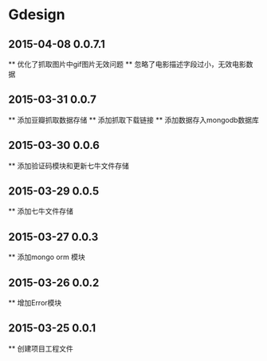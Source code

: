 # Gdesign


## 2015-04-08 0.0.7.1
** 优化了抓取图片中gif图片无效问题
** 忽略了电影描述字段过小，无效电影数据 


## 2015-03-31 0.0.7
** 添加豆瓣抓取数据存储
** 添加抓取下载链接
** 添加数据存入mongodb数据库


## 2015-03-30 0.0.6
** 添加验证码模块和更新七牛文件存储


## 2015-03-29 0.0.5
** 添加七牛文件存储


## 2015-03-27 0.0.3
** 添加mongo orm 模块


## 2015-03-26 0.0.2
** 增加Error模块


## 2015-03-25 0.0.1
** 创建项目工程文件
